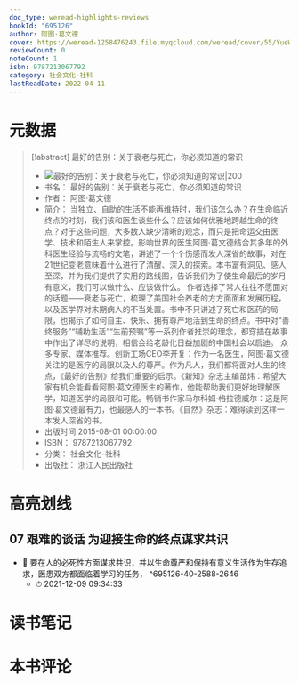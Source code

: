 ```yaml
---
doc_type: weread-highlights-reviews
bookId: "695126"
author: 阿图·葛文德
cover: https://weread-1258476243.file.myqcloud.com/weread/cover/55/YueWen_695126/t7_YueWen_695126.jpg
reviewCount: 0
noteCount: 1
isbn: 9787213067792
category: 社会文化-社科
lastReadDate: 2022-04-11
---
```

# 元数据
> [!abstract] 最好的告别：关于衰老与死亡，你必须知道的常识
> - ![ 最好的告别：关于衰老与死亡，你必须知道的常识|200](https://weread-1258476243.file.myqcloud.com/weread/cover/55/YueWen_695126/t7_YueWen_695126.jpg)
> - 书名： 最好的告别：关于衰老与死亡，你必须知道的常识
> - 作者： 阿图·葛文德
> - 简介： 当独立、自助的生活不能再维持时，我们该怎么办？在生命临近终点的时刻，我们该和医生谈些什么？应该如何优雅地跨越生命的终点？对于这些问题，大多数人缺少清晰的观念，而只是把命运交由医学、技术和陌生人来掌控。影响世界的医生阿图·葛文德结合其多年的外科医生经验与流畅的文笔，讲述了一个个伤感而发人深省的故事，对在21世纪变老意味着什么进行了清醒、深入的探索。本书富有洞见、感人至深，并为我们提供了实用的路线图，告诉我们为了使生命最后的岁月有意义，我们可以做什么、应该做什么。 作者选择了常人往往不愿面对的话题——衰老与死亡，梳理了美国社会养老的方方面面和发展历程，以及医学界对末期病人的不当处置。书中不只讲述了死亡和医药的局限，也揭示了如何自主、快乐、拥有尊严地活到生命的终点。书中对“善终服务”“辅助生活”“生前预嘱”等一系列作者推崇的理念，都穿插在故事中作出了详尽的说明，相信会给老龄化日益加剧的中国社会以启迪。 众多专家、媒体推荐。创新工场CEO李开复：作为一名医生，阿图·葛文德关注的是医疗的局限以及人的尊严。作为凡人，我们都将面对人生的终点，《最好的告别》给我们重要的启示。《新知》杂志主编苗炜：希望大家有机会能看看阿图·葛文德医生的著作，他能帮助我们更好地理解医学，知道医学的局限和可能。畅销书作家马尔科姆·格拉德威尔：这是阿图·葛文德最有力，也最感人的一本书。《自然》杂志：难得读到这样一本发人深省的书。
> - 出版时间 2015-08-01 00:00:00
> - ISBN： 9787213067792
> - 分类： 社会文化-社科
> - 出版社： 浙江人民出版社

# 高亮划线

## 07 艰难的谈话 为迎接生命的终点谋求共识


- 📌 要在人的必死性方面谋求共识，并以生命尊严和保持有意义生活作为生存追求，医患双方都面临着学习的任务， ^695126-40-2588-2646
    - ⏱ 2021-12-09 09:34:33 
# 读书笔记

# 本书评论
